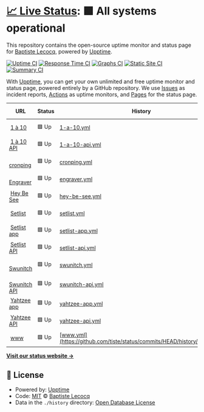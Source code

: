 # [📈 Live Status](https://status.tiste.io): <!--live status--> **🟩 All systems operational**

This repository contains the open-source uptime monitor and status page for [Baptiste Lecocq](https://tiste.io), powered by [Upptime](https://github.com/upptime/upptime).

[![Uptime CI](https://github.com/tiste/status/workflows/Uptime%20CI/badge.svg)](https://github.com/tiste/status/actions?query=workflow%3A%22Uptime+CI%22)
[![Response Time CI](https://github.com/tiste/status/workflows/Response%20Time%20CI/badge.svg)](https://github.com/tiste/status/actions?query=workflow%3A%22Response+Time+CI%22)
[![Graphs CI](https://github.com/tiste/status/workflows/Graphs%20CI/badge.svg)](https://github.com/tiste/status/actions?query=workflow%3A%22Graphs+CI%22)
[![Static Site CI](https://github.com/tiste/status/workflows/Static%20Site%20CI/badge.svg)](https://github.com/tiste/status/actions?query=workflow%3A%22Static+Site+CI%22)
[![Summary CI](https://github.com/tiste/status/workflows/Summary%20CI/badge.svg)](https://github.com/tiste/status/actions?query=workflow%3A%22Summary+CI%22)

With [Upptime](https://upptime.js.org), you can get your own unlimited and free uptime monitor and status page, powered entirely by a GitHub repository. We use [Issues](https://github.com/tiste/status/issues) as incident reports, [Actions](https://github.com/tiste/status/actions) as uptime monitors, and [Pages](https://status.tiste.io) for the status page.

<!--start: status pages-->
<!-- This summary is generated by Upptime (https://github.com/upptime/upptime) -->
<!-- Do not edit this manually, your changes will be overwritten -->
<!-- prettier-ignore -->
| URL | Status | History | Response Time | Uptime |
| --- | ------ | ------- | ------------- | ------ |
| <img alt="" src="https://favicons.githubusercontent.com/1a10.app" height="13"> [1 à 10](https://1a10.app) | 🟩 Up | [1-a-10.yml](https://github.com/tiste/status/commits/HEAD/history/1-a-10.yml) | <details><summary><img alt="Response time graph" src="./graphs/1-a-10/response-time-week.png" height="20"> 220ms</summary><br><a href="https://status.tiste.io/history/1-a-10"><img alt="Response time 222" src="https://img.shields.io/endpoint?url=https%3A%2F%2Fraw.githubusercontent.com%2Ftiste%2Fstatus%2FHEAD%2Fapi%2F1-a-10%2Fresponse-time.json"></a><br><a href="https://status.tiste.io/history/1-a-10"><img alt="24-hour response time 158" src="https://img.shields.io/endpoint?url=https%3A%2F%2Fraw.githubusercontent.com%2Ftiste%2Fstatus%2FHEAD%2Fapi%2F1-a-10%2Fresponse-time-day.json"></a><br><a href="https://status.tiste.io/history/1-a-10"><img alt="7-day response time 220" src="https://img.shields.io/endpoint?url=https%3A%2F%2Fraw.githubusercontent.com%2Ftiste%2Fstatus%2FHEAD%2Fapi%2F1-a-10%2Fresponse-time-week.json"></a><br><a href="https://status.tiste.io/history/1-a-10"><img alt="30-day response time 222" src="https://img.shields.io/endpoint?url=https%3A%2F%2Fraw.githubusercontent.com%2Ftiste%2Fstatus%2FHEAD%2Fapi%2F1-a-10%2Fresponse-time-month.json"></a><br><a href="https://status.tiste.io/history/1-a-10"><img alt="1-year response time 222" src="https://img.shields.io/endpoint?url=https%3A%2F%2Fraw.githubusercontent.com%2Ftiste%2Fstatus%2FHEAD%2Fapi%2F1-a-10%2Fresponse-time-year.json"></a></details> | <details><summary><a href="https://status.tiste.io/history/1-a-10">100.00%</a></summary><a href="https://status.tiste.io/history/1-a-10"><img alt="All-time uptime 100.00%" src="https://img.shields.io/endpoint?url=https%3A%2F%2Fraw.githubusercontent.com%2Ftiste%2Fstatus%2FHEAD%2Fapi%2F1-a-10%2Fuptime.json"></a><br><a href="https://status.tiste.io/history/1-a-10"><img alt="24-hour uptime 100.00%" src="https://img.shields.io/endpoint?url=https%3A%2F%2Fraw.githubusercontent.com%2Ftiste%2Fstatus%2FHEAD%2Fapi%2F1-a-10%2Fuptime-day.json"></a><br><a href="https://status.tiste.io/history/1-a-10"><img alt="7-day uptime 100.00%" src="https://img.shields.io/endpoint?url=https%3A%2F%2Fraw.githubusercontent.com%2Ftiste%2Fstatus%2FHEAD%2Fapi%2F1-a-10%2Fuptime-week.json"></a><br><a href="https://status.tiste.io/history/1-a-10"><img alt="30-day uptime 100.00%" src="https://img.shields.io/endpoint?url=https%3A%2F%2Fraw.githubusercontent.com%2Ftiste%2Fstatus%2FHEAD%2Fapi%2F1-a-10%2Fuptime-month.json"></a><br><a href="https://status.tiste.io/history/1-a-10"><img alt="1-year uptime 100.00%" src="https://img.shields.io/endpoint?url=https%3A%2F%2Fraw.githubusercontent.com%2Ftiste%2Fstatus%2FHEAD%2Fapi%2F1-a-10%2Fuptime-year.json"></a></details>
| <img alt="" src="https://favicons.githubusercontent.com/api.1a10.app" height="13"> [1 à 10 API](https://api.1a10.app/api/health) | 🟩 Up | [1-a-10-api.yml](https://github.com/tiste/status/commits/HEAD/history/1-a-10-api.yml) | <details><summary><img alt="Response time graph" src="./graphs/1-a-10-api/response-time-week.png" height="20"> 1197ms</summary><br><a href="https://status.tiste.io/history/1-a-10-api"><img alt="Response time 1167" src="https://img.shields.io/endpoint?url=https%3A%2F%2Fraw.githubusercontent.com%2Ftiste%2Fstatus%2FHEAD%2Fapi%2F1-a-10-api%2Fresponse-time.json"></a><br><a href="https://status.tiste.io/history/1-a-10-api"><img alt="24-hour response time 1221" src="https://img.shields.io/endpoint?url=https%3A%2F%2Fraw.githubusercontent.com%2Ftiste%2Fstatus%2FHEAD%2Fapi%2F1-a-10-api%2Fresponse-time-day.json"></a><br><a href="https://status.tiste.io/history/1-a-10-api"><img alt="7-day response time 1197" src="https://img.shields.io/endpoint?url=https%3A%2F%2Fraw.githubusercontent.com%2Ftiste%2Fstatus%2FHEAD%2Fapi%2F1-a-10-api%2Fresponse-time-week.json"></a><br><a href="https://status.tiste.io/history/1-a-10-api"><img alt="30-day response time 1167" src="https://img.shields.io/endpoint?url=https%3A%2F%2Fraw.githubusercontent.com%2Ftiste%2Fstatus%2FHEAD%2Fapi%2F1-a-10-api%2Fresponse-time-month.json"></a><br><a href="https://status.tiste.io/history/1-a-10-api"><img alt="1-year response time 1167" src="https://img.shields.io/endpoint?url=https%3A%2F%2Fraw.githubusercontent.com%2Ftiste%2Fstatus%2FHEAD%2Fapi%2F1-a-10-api%2Fresponse-time-year.json"></a></details> | <details><summary><a href="https://status.tiste.io/history/1-a-10-api">100.00%</a></summary><a href="https://status.tiste.io/history/1-a-10-api"><img alt="All-time uptime 99.93%" src="https://img.shields.io/endpoint?url=https%3A%2F%2Fraw.githubusercontent.com%2Ftiste%2Fstatus%2FHEAD%2Fapi%2F1-a-10-api%2Fuptime.json"></a><br><a href="https://status.tiste.io/history/1-a-10-api"><img alt="24-hour uptime 100.00%" src="https://img.shields.io/endpoint?url=https%3A%2F%2Fraw.githubusercontent.com%2Ftiste%2Fstatus%2FHEAD%2Fapi%2F1-a-10-api%2Fuptime-day.json"></a><br><a href="https://status.tiste.io/history/1-a-10-api"><img alt="7-day uptime 100.00%" src="https://img.shields.io/endpoint?url=https%3A%2F%2Fraw.githubusercontent.com%2Ftiste%2Fstatus%2FHEAD%2Fapi%2F1-a-10-api%2Fuptime-week.json"></a><br><a href="https://status.tiste.io/history/1-a-10-api"><img alt="30-day uptime 99.93%" src="https://img.shields.io/endpoint?url=https%3A%2F%2Fraw.githubusercontent.com%2Ftiste%2Fstatus%2FHEAD%2Fapi%2F1-a-10-api%2Fuptime-month.json"></a><br><a href="https://status.tiste.io/history/1-a-10-api"><img alt="1-year uptime 99.93%" src="https://img.shields.io/endpoint?url=https%3A%2F%2Fraw.githubusercontent.com%2Ftiste%2Fstatus%2FHEAD%2Fapi%2F1-a-10-api%2Fuptime-year.json"></a></details>
| <img alt="" src="https://favicons.githubusercontent.com/cronping.tiste.io" height="13"> [cronping](https://cronping.tiste.io) | 🟩 Up | [cronping.yml](https://github.com/tiste/status/commits/HEAD/history/cronping.yml) | <details><summary><img alt="Response time graph" src="./graphs/cronping/response-time-week.png" height="20"> 1019ms</summary><br><a href="https://status.tiste.io/history/cronping"><img alt="Response time 941" src="https://img.shields.io/endpoint?url=https%3A%2F%2Fraw.githubusercontent.com%2Ftiste%2Fstatus%2FHEAD%2Fapi%2Fcronping%2Fresponse-time.json"></a><br><a href="https://status.tiste.io/history/cronping"><img alt="24-hour response time 746" src="https://img.shields.io/endpoint?url=https%3A%2F%2Fraw.githubusercontent.com%2Ftiste%2Fstatus%2FHEAD%2Fapi%2Fcronping%2Fresponse-time-day.json"></a><br><a href="https://status.tiste.io/history/cronping"><img alt="7-day response time 1019" src="https://img.shields.io/endpoint?url=https%3A%2F%2Fraw.githubusercontent.com%2Ftiste%2Fstatus%2FHEAD%2Fapi%2Fcronping%2Fresponse-time-week.json"></a><br><a href="https://status.tiste.io/history/cronping"><img alt="30-day response time 941" src="https://img.shields.io/endpoint?url=https%3A%2F%2Fraw.githubusercontent.com%2Ftiste%2Fstatus%2FHEAD%2Fapi%2Fcronping%2Fresponse-time-month.json"></a><br><a href="https://status.tiste.io/history/cronping"><img alt="1-year response time 941" src="https://img.shields.io/endpoint?url=https%3A%2F%2Fraw.githubusercontent.com%2Ftiste%2Fstatus%2FHEAD%2Fapi%2Fcronping%2Fresponse-time-year.json"></a></details> | <details><summary><a href="https://status.tiste.io/history/cronping">100.00%</a></summary><a href="https://status.tiste.io/history/cronping"><img alt="All-time uptime 100.00%" src="https://img.shields.io/endpoint?url=https%3A%2F%2Fraw.githubusercontent.com%2Ftiste%2Fstatus%2FHEAD%2Fapi%2Fcronping%2Fuptime.json"></a><br><a href="https://status.tiste.io/history/cronping"><img alt="24-hour uptime 100.00%" src="https://img.shields.io/endpoint?url=https%3A%2F%2Fraw.githubusercontent.com%2Ftiste%2Fstatus%2FHEAD%2Fapi%2Fcronping%2Fuptime-day.json"></a><br><a href="https://status.tiste.io/history/cronping"><img alt="7-day uptime 100.00%" src="https://img.shields.io/endpoint?url=https%3A%2F%2Fraw.githubusercontent.com%2Ftiste%2Fstatus%2FHEAD%2Fapi%2Fcronping%2Fuptime-week.json"></a><br><a href="https://status.tiste.io/history/cronping"><img alt="30-day uptime 100.00%" src="https://img.shields.io/endpoint?url=https%3A%2F%2Fraw.githubusercontent.com%2Ftiste%2Fstatus%2FHEAD%2Fapi%2Fcronping%2Fuptime-month.json"></a><br><a href="https://status.tiste.io/history/cronping"><img alt="1-year uptime 100.00%" src="https://img.shields.io/endpoint?url=https%3A%2F%2Fraw.githubusercontent.com%2Ftiste%2Fstatus%2FHEAD%2Fapi%2Fcronping%2Fuptime-year.json"></a></details>
| <img alt="" src="https://favicons.githubusercontent.com/engraver.tiste.io" height="13"> [Engraver](https://engraver.tiste.io) | 🟩 Up | [engraver.yml](https://github.com/tiste/status/commits/HEAD/history/engraver.yml) | <details><summary><img alt="Response time graph" src="./graphs/engraver/response-time-week.png" height="20"> 286ms</summary><br><a href="https://status.tiste.io/history/engraver"><img alt="Response time 206" src="https://img.shields.io/endpoint?url=https%3A%2F%2Fraw.githubusercontent.com%2Ftiste%2Fstatus%2FHEAD%2Fapi%2Fengraver%2Fresponse-time.json"></a><br><a href="https://status.tiste.io/history/engraver"><img alt="24-hour response time 45" src="https://img.shields.io/endpoint?url=https%3A%2F%2Fraw.githubusercontent.com%2Ftiste%2Fstatus%2FHEAD%2Fapi%2Fengraver%2Fresponse-time-day.json"></a><br><a href="https://status.tiste.io/history/engraver"><img alt="7-day response time 286" src="https://img.shields.io/endpoint?url=https%3A%2F%2Fraw.githubusercontent.com%2Ftiste%2Fstatus%2FHEAD%2Fapi%2Fengraver%2Fresponse-time-week.json"></a><br><a href="https://status.tiste.io/history/engraver"><img alt="30-day response time 206" src="https://img.shields.io/endpoint?url=https%3A%2F%2Fraw.githubusercontent.com%2Ftiste%2Fstatus%2FHEAD%2Fapi%2Fengraver%2Fresponse-time-month.json"></a><br><a href="https://status.tiste.io/history/engraver"><img alt="1-year response time 206" src="https://img.shields.io/endpoint?url=https%3A%2F%2Fraw.githubusercontent.com%2Ftiste%2Fstatus%2FHEAD%2Fapi%2Fengraver%2Fresponse-time-year.json"></a></details> | <details><summary><a href="https://status.tiste.io/history/engraver">100.00%</a></summary><a href="https://status.tiste.io/history/engraver"><img alt="All-time uptime 100.00%" src="https://img.shields.io/endpoint?url=https%3A%2F%2Fraw.githubusercontent.com%2Ftiste%2Fstatus%2FHEAD%2Fapi%2Fengraver%2Fuptime.json"></a><br><a href="https://status.tiste.io/history/engraver"><img alt="24-hour uptime 100.00%" src="https://img.shields.io/endpoint?url=https%3A%2F%2Fraw.githubusercontent.com%2Ftiste%2Fstatus%2FHEAD%2Fapi%2Fengraver%2Fuptime-day.json"></a><br><a href="https://status.tiste.io/history/engraver"><img alt="7-day uptime 100.00%" src="https://img.shields.io/endpoint?url=https%3A%2F%2Fraw.githubusercontent.com%2Ftiste%2Fstatus%2FHEAD%2Fapi%2Fengraver%2Fuptime-week.json"></a><br><a href="https://status.tiste.io/history/engraver"><img alt="30-day uptime 100.00%" src="https://img.shields.io/endpoint?url=https%3A%2F%2Fraw.githubusercontent.com%2Ftiste%2Fstatus%2FHEAD%2Fapi%2Fengraver%2Fuptime-month.json"></a><br><a href="https://status.tiste.io/history/engraver"><img alt="1-year uptime 100.00%" src="https://img.shields.io/endpoint?url=https%3A%2F%2Fraw.githubusercontent.com%2Ftiste%2Fstatus%2FHEAD%2Fapi%2Fengraver%2Fuptime-year.json"></a></details>
| <img alt="" src="https://favicons.githubusercontent.com/heybesee.fr" height="13"> [Hey Be See](https://heybesee.fr) | 🟩 Up | [hey-be-see.yml](https://github.com/tiste/status/commits/HEAD/history/hey-be-see.yml) | <details><summary><img alt="Response time graph" src="./graphs/hey-be-see/response-time-week.png" height="20"> 260ms</summary><br><a href="https://status.tiste.io/history/hey-be-see"><img alt="Response time 251" src="https://img.shields.io/endpoint?url=https%3A%2F%2Fraw.githubusercontent.com%2Ftiste%2Fstatus%2FHEAD%2Fapi%2Fhey-be-see%2Fresponse-time.json"></a><br><a href="https://status.tiste.io/history/hey-be-see"><img alt="24-hour response time 108" src="https://img.shields.io/endpoint?url=https%3A%2F%2Fraw.githubusercontent.com%2Ftiste%2Fstatus%2FHEAD%2Fapi%2Fhey-be-see%2Fresponse-time-day.json"></a><br><a href="https://status.tiste.io/history/hey-be-see"><img alt="7-day response time 260" src="https://img.shields.io/endpoint?url=https%3A%2F%2Fraw.githubusercontent.com%2Ftiste%2Fstatus%2FHEAD%2Fapi%2Fhey-be-see%2Fresponse-time-week.json"></a><br><a href="https://status.tiste.io/history/hey-be-see"><img alt="30-day response time 251" src="https://img.shields.io/endpoint?url=https%3A%2F%2Fraw.githubusercontent.com%2Ftiste%2Fstatus%2FHEAD%2Fapi%2Fhey-be-see%2Fresponse-time-month.json"></a><br><a href="https://status.tiste.io/history/hey-be-see"><img alt="1-year response time 251" src="https://img.shields.io/endpoint?url=https%3A%2F%2Fraw.githubusercontent.com%2Ftiste%2Fstatus%2FHEAD%2Fapi%2Fhey-be-see%2Fresponse-time-year.json"></a></details> | <details><summary><a href="https://status.tiste.io/history/hey-be-see">100.00%</a></summary><a href="https://status.tiste.io/history/hey-be-see"><img alt="All-time uptime 100.00%" src="https://img.shields.io/endpoint?url=https%3A%2F%2Fraw.githubusercontent.com%2Ftiste%2Fstatus%2FHEAD%2Fapi%2Fhey-be-see%2Fuptime.json"></a><br><a href="https://status.tiste.io/history/hey-be-see"><img alt="24-hour uptime 100.00%" src="https://img.shields.io/endpoint?url=https%3A%2F%2Fraw.githubusercontent.com%2Ftiste%2Fstatus%2FHEAD%2Fapi%2Fhey-be-see%2Fuptime-day.json"></a><br><a href="https://status.tiste.io/history/hey-be-see"><img alt="7-day uptime 100.00%" src="https://img.shields.io/endpoint?url=https%3A%2F%2Fraw.githubusercontent.com%2Ftiste%2Fstatus%2FHEAD%2Fapi%2Fhey-be-see%2Fuptime-week.json"></a><br><a href="https://status.tiste.io/history/hey-be-see"><img alt="30-day uptime 100.00%" src="https://img.shields.io/endpoint?url=https%3A%2F%2Fraw.githubusercontent.com%2Ftiste%2Fstatus%2FHEAD%2Fapi%2Fhey-be-see%2Fuptime-month.json"></a><br><a href="https://status.tiste.io/history/hey-be-see"><img alt="1-year uptime 100.00%" src="https://img.shields.io/endpoint?url=https%3A%2F%2Fraw.githubusercontent.com%2Ftiste%2Fstatus%2FHEAD%2Fapi%2Fhey-be-see%2Fuptime-year.json"></a></details>
| <img alt="" src="https://favicons.githubusercontent.com/setlist.live" height="13"> [Setlist](https://setlist.live) | 🟩 Up | [setlist.yml](https://github.com/tiste/status/commits/HEAD/history/setlist.yml) | <details><summary><img alt="Response time graph" src="./graphs/setlist/response-time-week.png" height="20"> 240ms</summary><br><a href="https://status.tiste.io/history/setlist"><img alt="Response time 222" src="https://img.shields.io/endpoint?url=https%3A%2F%2Fraw.githubusercontent.com%2Ftiste%2Fstatus%2FHEAD%2Fapi%2Fsetlist%2Fresponse-time.json"></a><br><a href="https://status.tiste.io/history/setlist"><img alt="24-hour response time 411" src="https://img.shields.io/endpoint?url=https%3A%2F%2Fraw.githubusercontent.com%2Ftiste%2Fstatus%2FHEAD%2Fapi%2Fsetlist%2Fresponse-time-day.json"></a><br><a href="https://status.tiste.io/history/setlist"><img alt="7-day response time 240" src="https://img.shields.io/endpoint?url=https%3A%2F%2Fraw.githubusercontent.com%2Ftiste%2Fstatus%2FHEAD%2Fapi%2Fsetlist%2Fresponse-time-week.json"></a><br><a href="https://status.tiste.io/history/setlist"><img alt="30-day response time 222" src="https://img.shields.io/endpoint?url=https%3A%2F%2Fraw.githubusercontent.com%2Ftiste%2Fstatus%2FHEAD%2Fapi%2Fsetlist%2Fresponse-time-month.json"></a><br><a href="https://status.tiste.io/history/setlist"><img alt="1-year response time 222" src="https://img.shields.io/endpoint?url=https%3A%2F%2Fraw.githubusercontent.com%2Ftiste%2Fstatus%2FHEAD%2Fapi%2Fsetlist%2Fresponse-time-year.json"></a></details> | <details><summary><a href="https://status.tiste.io/history/setlist">100.00%</a></summary><a href="https://status.tiste.io/history/setlist"><img alt="All-time uptime 100.00%" src="https://img.shields.io/endpoint?url=https%3A%2F%2Fraw.githubusercontent.com%2Ftiste%2Fstatus%2FHEAD%2Fapi%2Fsetlist%2Fuptime.json"></a><br><a href="https://status.tiste.io/history/setlist"><img alt="24-hour uptime 100.00%" src="https://img.shields.io/endpoint?url=https%3A%2F%2Fraw.githubusercontent.com%2Ftiste%2Fstatus%2FHEAD%2Fapi%2Fsetlist%2Fuptime-day.json"></a><br><a href="https://status.tiste.io/history/setlist"><img alt="7-day uptime 100.00%" src="https://img.shields.io/endpoint?url=https%3A%2F%2Fraw.githubusercontent.com%2Ftiste%2Fstatus%2FHEAD%2Fapi%2Fsetlist%2Fuptime-week.json"></a><br><a href="https://status.tiste.io/history/setlist"><img alt="30-day uptime 100.00%" src="https://img.shields.io/endpoint?url=https%3A%2F%2Fraw.githubusercontent.com%2Ftiste%2Fstatus%2FHEAD%2Fapi%2Fsetlist%2Fuptime-month.json"></a><br><a href="https://status.tiste.io/history/setlist"><img alt="1-year uptime 100.00%" src="https://img.shields.io/endpoint?url=https%3A%2F%2Fraw.githubusercontent.com%2Ftiste%2Fstatus%2FHEAD%2Fapi%2Fsetlist%2Fuptime-year.json"></a></details>
| <img alt="" src="https://favicons.githubusercontent.com/app.setlist.live" height="13"> [Setlist app](https://app.setlist.live) | 🟩 Up | [setlist-app.yml](https://github.com/tiste/status/commits/HEAD/history/setlist-app.yml) | <details><summary><img alt="Response time graph" src="./graphs/setlist-app/response-time-week.png" height="20"> 179ms</summary><br><a href="https://status.tiste.io/history/setlist-app"><img alt="Response time 164" src="https://img.shields.io/endpoint?url=https%3A%2F%2Fraw.githubusercontent.com%2Ftiste%2Fstatus%2FHEAD%2Fapi%2Fsetlist-app%2Fresponse-time.json"></a><br><a href="https://status.tiste.io/history/setlist-app"><img alt="24-hour response time 88" src="https://img.shields.io/endpoint?url=https%3A%2F%2Fraw.githubusercontent.com%2Ftiste%2Fstatus%2FHEAD%2Fapi%2Fsetlist-app%2Fresponse-time-day.json"></a><br><a href="https://status.tiste.io/history/setlist-app"><img alt="7-day response time 179" src="https://img.shields.io/endpoint?url=https%3A%2F%2Fraw.githubusercontent.com%2Ftiste%2Fstatus%2FHEAD%2Fapi%2Fsetlist-app%2Fresponse-time-week.json"></a><br><a href="https://status.tiste.io/history/setlist-app"><img alt="30-day response time 164" src="https://img.shields.io/endpoint?url=https%3A%2F%2Fraw.githubusercontent.com%2Ftiste%2Fstatus%2FHEAD%2Fapi%2Fsetlist-app%2Fresponse-time-month.json"></a><br><a href="https://status.tiste.io/history/setlist-app"><img alt="1-year response time 164" src="https://img.shields.io/endpoint?url=https%3A%2F%2Fraw.githubusercontent.com%2Ftiste%2Fstatus%2FHEAD%2Fapi%2Fsetlist-app%2Fresponse-time-year.json"></a></details> | <details><summary><a href="https://status.tiste.io/history/setlist-app">100.00%</a></summary><a href="https://status.tiste.io/history/setlist-app"><img alt="All-time uptime 100.00%" src="https://img.shields.io/endpoint?url=https%3A%2F%2Fraw.githubusercontent.com%2Ftiste%2Fstatus%2FHEAD%2Fapi%2Fsetlist-app%2Fuptime.json"></a><br><a href="https://status.tiste.io/history/setlist-app"><img alt="24-hour uptime 100.00%" src="https://img.shields.io/endpoint?url=https%3A%2F%2Fraw.githubusercontent.com%2Ftiste%2Fstatus%2FHEAD%2Fapi%2Fsetlist-app%2Fuptime-day.json"></a><br><a href="https://status.tiste.io/history/setlist-app"><img alt="7-day uptime 100.00%" src="https://img.shields.io/endpoint?url=https%3A%2F%2Fraw.githubusercontent.com%2Ftiste%2Fstatus%2FHEAD%2Fapi%2Fsetlist-app%2Fuptime-week.json"></a><br><a href="https://status.tiste.io/history/setlist-app"><img alt="30-day uptime 100.00%" src="https://img.shields.io/endpoint?url=https%3A%2F%2Fraw.githubusercontent.com%2Ftiste%2Fstatus%2FHEAD%2Fapi%2Fsetlist-app%2Fuptime-month.json"></a><br><a href="https://status.tiste.io/history/setlist-app"><img alt="1-year uptime 100.00%" src="https://img.shields.io/endpoint?url=https%3A%2F%2Fraw.githubusercontent.com%2Ftiste%2Fstatus%2FHEAD%2Fapi%2Fsetlist-app%2Fuptime-year.json"></a></details>
| <img alt="" src="https://favicons.githubusercontent.com/api.setlist.live" height="13"> [Setlist API](https://api.setlist.live/health) | 🟩 Up | [setlist-api.yml](https://github.com/tiste/status/commits/HEAD/history/setlist-api.yml) | <details><summary><img alt="Response time graph" src="./graphs/setlist-api/response-time-week.png" height="20"> 649ms</summary><br><a href="https://status.tiste.io/history/setlist-api"><img alt="Response time 665" src="https://img.shields.io/endpoint?url=https%3A%2F%2Fraw.githubusercontent.com%2Ftiste%2Fstatus%2FHEAD%2Fapi%2Fsetlist-api%2Fresponse-time.json"></a><br><a href="https://status.tiste.io/history/setlist-api"><img alt="24-hour response time 485" src="https://img.shields.io/endpoint?url=https%3A%2F%2Fraw.githubusercontent.com%2Ftiste%2Fstatus%2FHEAD%2Fapi%2Fsetlist-api%2Fresponse-time-day.json"></a><br><a href="https://status.tiste.io/history/setlist-api"><img alt="7-day response time 649" src="https://img.shields.io/endpoint?url=https%3A%2F%2Fraw.githubusercontent.com%2Ftiste%2Fstatus%2FHEAD%2Fapi%2Fsetlist-api%2Fresponse-time-week.json"></a><br><a href="https://status.tiste.io/history/setlist-api"><img alt="30-day response time 665" src="https://img.shields.io/endpoint?url=https%3A%2F%2Fraw.githubusercontent.com%2Ftiste%2Fstatus%2FHEAD%2Fapi%2Fsetlist-api%2Fresponse-time-month.json"></a><br><a href="https://status.tiste.io/history/setlist-api"><img alt="1-year response time 665" src="https://img.shields.io/endpoint?url=https%3A%2F%2Fraw.githubusercontent.com%2Ftiste%2Fstatus%2FHEAD%2Fapi%2Fsetlist-api%2Fresponse-time-year.json"></a></details> | <details><summary><a href="https://status.tiste.io/history/setlist-api">100.00%</a></summary><a href="https://status.tiste.io/history/setlist-api"><img alt="All-time uptime 100.00%" src="https://img.shields.io/endpoint?url=https%3A%2F%2Fraw.githubusercontent.com%2Ftiste%2Fstatus%2FHEAD%2Fapi%2Fsetlist-api%2Fuptime.json"></a><br><a href="https://status.tiste.io/history/setlist-api"><img alt="24-hour uptime 100.00%" src="https://img.shields.io/endpoint?url=https%3A%2F%2Fraw.githubusercontent.com%2Ftiste%2Fstatus%2FHEAD%2Fapi%2Fsetlist-api%2Fuptime-day.json"></a><br><a href="https://status.tiste.io/history/setlist-api"><img alt="7-day uptime 100.00%" src="https://img.shields.io/endpoint?url=https%3A%2F%2Fraw.githubusercontent.com%2Ftiste%2Fstatus%2FHEAD%2Fapi%2Fsetlist-api%2Fuptime-week.json"></a><br><a href="https://status.tiste.io/history/setlist-api"><img alt="30-day uptime 100.00%" src="https://img.shields.io/endpoint?url=https%3A%2F%2Fraw.githubusercontent.com%2Ftiste%2Fstatus%2FHEAD%2Fapi%2Fsetlist-api%2Fuptime-month.json"></a><br><a href="https://status.tiste.io/history/setlist-api"><img alt="1-year uptime 100.00%" src="https://img.shields.io/endpoint?url=https%3A%2F%2Fraw.githubusercontent.com%2Ftiste%2Fstatus%2FHEAD%2Fapi%2Fsetlist-api%2Fuptime-year.json"></a></details>
| <img alt="" src="https://favicons.githubusercontent.com/convertisseur-temps-course.tiste.io" height="13"> [Swunitch](https://convertisseur-temps-course.tiste.io) | 🟩 Up | [swunitch.yml](https://github.com/tiste/status/commits/HEAD/history/swunitch.yml) | <details><summary><img alt="Response time graph" src="./graphs/swunitch/response-time-week.png" height="20"> 137ms</summary><br><a href="https://status.tiste.io/history/swunitch"><img alt="Response time 169" src="https://img.shields.io/endpoint?url=https%3A%2F%2Fraw.githubusercontent.com%2Ftiste%2Fstatus%2FHEAD%2Fapi%2Fswunitch%2Fresponse-time.json"></a><br><a href="https://status.tiste.io/history/swunitch"><img alt="24-hour response time 165" src="https://img.shields.io/endpoint?url=https%3A%2F%2Fraw.githubusercontent.com%2Ftiste%2Fstatus%2FHEAD%2Fapi%2Fswunitch%2Fresponse-time-day.json"></a><br><a href="https://status.tiste.io/history/swunitch"><img alt="7-day response time 137" src="https://img.shields.io/endpoint?url=https%3A%2F%2Fraw.githubusercontent.com%2Ftiste%2Fstatus%2FHEAD%2Fapi%2Fswunitch%2Fresponse-time-week.json"></a><br><a href="https://status.tiste.io/history/swunitch"><img alt="30-day response time 169" src="https://img.shields.io/endpoint?url=https%3A%2F%2Fraw.githubusercontent.com%2Ftiste%2Fstatus%2FHEAD%2Fapi%2Fswunitch%2Fresponse-time-month.json"></a><br><a href="https://status.tiste.io/history/swunitch"><img alt="1-year response time 169" src="https://img.shields.io/endpoint?url=https%3A%2F%2Fraw.githubusercontent.com%2Ftiste%2Fstatus%2FHEAD%2Fapi%2Fswunitch%2Fresponse-time-year.json"></a></details> | <details><summary><a href="https://status.tiste.io/history/swunitch">100.00%</a></summary><a href="https://status.tiste.io/history/swunitch"><img alt="All-time uptime 100.00%" src="https://img.shields.io/endpoint?url=https%3A%2F%2Fraw.githubusercontent.com%2Ftiste%2Fstatus%2FHEAD%2Fapi%2Fswunitch%2Fuptime.json"></a><br><a href="https://status.tiste.io/history/swunitch"><img alt="24-hour uptime 100.00%" src="https://img.shields.io/endpoint?url=https%3A%2F%2Fraw.githubusercontent.com%2Ftiste%2Fstatus%2FHEAD%2Fapi%2Fswunitch%2Fuptime-day.json"></a><br><a href="https://status.tiste.io/history/swunitch"><img alt="7-day uptime 100.00%" src="https://img.shields.io/endpoint?url=https%3A%2F%2Fraw.githubusercontent.com%2Ftiste%2Fstatus%2FHEAD%2Fapi%2Fswunitch%2Fuptime-week.json"></a><br><a href="https://status.tiste.io/history/swunitch"><img alt="30-day uptime 100.00%" src="https://img.shields.io/endpoint?url=https%3A%2F%2Fraw.githubusercontent.com%2Ftiste%2Fstatus%2FHEAD%2Fapi%2Fswunitch%2Fuptime-month.json"></a><br><a href="https://status.tiste.io/history/swunitch"><img alt="1-year uptime 100.00%" src="https://img.shields.io/endpoint?url=https%3A%2F%2Fraw.githubusercontent.com%2Ftiste%2Fstatus%2FHEAD%2Fapi%2Fswunitch%2Fuptime-year.json"></a></details>
| <img alt="" src="https://favicons.githubusercontent.com/swunitch-api.tiste.io" height="13"> [Swunitch API](https://swunitch-api.tiste.io/races) | 🟩 Up | [swunitch-api.yml](https://github.com/tiste/status/commits/HEAD/history/swunitch-api.yml) | <details><summary><img alt="Response time graph" src="./graphs/swunitch-api/response-time-week.png" height="20"> 957ms</summary><br><a href="https://status.tiste.io/history/swunitch-api"><img alt="Response time 1459" src="https://img.shields.io/endpoint?url=https%3A%2F%2Fraw.githubusercontent.com%2Ftiste%2Fstatus%2FHEAD%2Fapi%2Fswunitch-api%2Fresponse-time.json"></a><br><a href="https://status.tiste.io/history/swunitch-api"><img alt="24-hour response time 275" src="https://img.shields.io/endpoint?url=https%3A%2F%2Fraw.githubusercontent.com%2Ftiste%2Fstatus%2FHEAD%2Fapi%2Fswunitch-api%2Fresponse-time-day.json"></a><br><a href="https://status.tiste.io/history/swunitch-api"><img alt="7-day response time 957" src="https://img.shields.io/endpoint?url=https%3A%2F%2Fraw.githubusercontent.com%2Ftiste%2Fstatus%2FHEAD%2Fapi%2Fswunitch-api%2Fresponse-time-week.json"></a><br><a href="https://status.tiste.io/history/swunitch-api"><img alt="30-day response time 1459" src="https://img.shields.io/endpoint?url=https%3A%2F%2Fraw.githubusercontent.com%2Ftiste%2Fstatus%2FHEAD%2Fapi%2Fswunitch-api%2Fresponse-time-month.json"></a><br><a href="https://status.tiste.io/history/swunitch-api"><img alt="1-year response time 1459" src="https://img.shields.io/endpoint?url=https%3A%2F%2Fraw.githubusercontent.com%2Ftiste%2Fstatus%2FHEAD%2Fapi%2Fswunitch-api%2Fresponse-time-year.json"></a></details> | <details><summary><a href="https://status.tiste.io/history/swunitch-api">100.00%</a></summary><a href="https://status.tiste.io/history/swunitch-api"><img alt="All-time uptime 100.00%" src="https://img.shields.io/endpoint?url=https%3A%2F%2Fraw.githubusercontent.com%2Ftiste%2Fstatus%2FHEAD%2Fapi%2Fswunitch-api%2Fuptime.json"></a><br><a href="https://status.tiste.io/history/swunitch-api"><img alt="24-hour uptime 100.00%" src="https://img.shields.io/endpoint?url=https%3A%2F%2Fraw.githubusercontent.com%2Ftiste%2Fstatus%2FHEAD%2Fapi%2Fswunitch-api%2Fuptime-day.json"></a><br><a href="https://status.tiste.io/history/swunitch-api"><img alt="7-day uptime 100.00%" src="https://img.shields.io/endpoint?url=https%3A%2F%2Fraw.githubusercontent.com%2Ftiste%2Fstatus%2FHEAD%2Fapi%2Fswunitch-api%2Fuptime-week.json"></a><br><a href="https://status.tiste.io/history/swunitch-api"><img alt="30-day uptime 100.00%" src="https://img.shields.io/endpoint?url=https%3A%2F%2Fraw.githubusercontent.com%2Ftiste%2Fstatus%2FHEAD%2Fapi%2Fswunitch-api%2Fuptime-month.json"></a><br><a href="https://status.tiste.io/history/swunitch-api"><img alt="1-year uptime 100.00%" src="https://img.shields.io/endpoint?url=https%3A%2F%2Fraw.githubusercontent.com%2Ftiste%2Fstatus%2FHEAD%2Fapi%2Fswunitch-api%2Fuptime-year.json"></a></details>
| <img alt="" src="https://favicons.githubusercontent.com/yahtzee.game" height="13"> [Yahtzee app](https://yahtzee.game) | 🟩 Up | [yahtzee-app.yml](https://github.com/tiste/status/commits/HEAD/history/yahtzee-app.yml) | <details><summary><img alt="Response time graph" src="./graphs/yahtzee-app/response-time-week.png" height="20"> 148ms</summary><br><a href="https://status.tiste.io/history/yahtzee-app"><img alt="Response time 154" src="https://img.shields.io/endpoint?url=https%3A%2F%2Fraw.githubusercontent.com%2Ftiste%2Fstatus%2FHEAD%2Fapi%2Fyahtzee-app%2Fresponse-time.json"></a><br><a href="https://status.tiste.io/history/yahtzee-app"><img alt="24-hour response time 58" src="https://img.shields.io/endpoint?url=https%3A%2F%2Fraw.githubusercontent.com%2Ftiste%2Fstatus%2FHEAD%2Fapi%2Fyahtzee-app%2Fresponse-time-day.json"></a><br><a href="https://status.tiste.io/history/yahtzee-app"><img alt="7-day response time 148" src="https://img.shields.io/endpoint?url=https%3A%2F%2Fraw.githubusercontent.com%2Ftiste%2Fstatus%2FHEAD%2Fapi%2Fyahtzee-app%2Fresponse-time-week.json"></a><br><a href="https://status.tiste.io/history/yahtzee-app"><img alt="30-day response time 154" src="https://img.shields.io/endpoint?url=https%3A%2F%2Fraw.githubusercontent.com%2Ftiste%2Fstatus%2FHEAD%2Fapi%2Fyahtzee-app%2Fresponse-time-month.json"></a><br><a href="https://status.tiste.io/history/yahtzee-app"><img alt="1-year response time 154" src="https://img.shields.io/endpoint?url=https%3A%2F%2Fraw.githubusercontent.com%2Ftiste%2Fstatus%2FHEAD%2Fapi%2Fyahtzee-app%2Fresponse-time-year.json"></a></details> | <details><summary><a href="https://status.tiste.io/history/yahtzee-app">100.00%</a></summary><a href="https://status.tiste.io/history/yahtzee-app"><img alt="All-time uptime 100.00%" src="https://img.shields.io/endpoint?url=https%3A%2F%2Fraw.githubusercontent.com%2Ftiste%2Fstatus%2FHEAD%2Fapi%2Fyahtzee-app%2Fuptime.json"></a><br><a href="https://status.tiste.io/history/yahtzee-app"><img alt="24-hour uptime 100.00%" src="https://img.shields.io/endpoint?url=https%3A%2F%2Fraw.githubusercontent.com%2Ftiste%2Fstatus%2FHEAD%2Fapi%2Fyahtzee-app%2Fuptime-day.json"></a><br><a href="https://status.tiste.io/history/yahtzee-app"><img alt="7-day uptime 100.00%" src="https://img.shields.io/endpoint?url=https%3A%2F%2Fraw.githubusercontent.com%2Ftiste%2Fstatus%2FHEAD%2Fapi%2Fyahtzee-app%2Fuptime-week.json"></a><br><a href="https://status.tiste.io/history/yahtzee-app"><img alt="30-day uptime 100.00%" src="https://img.shields.io/endpoint?url=https%3A%2F%2Fraw.githubusercontent.com%2Ftiste%2Fstatus%2FHEAD%2Fapi%2Fyahtzee-app%2Fuptime-month.json"></a><br><a href="https://status.tiste.io/history/yahtzee-app"><img alt="1-year uptime 100.00%" src="https://img.shields.io/endpoint?url=https%3A%2F%2Fraw.githubusercontent.com%2Ftiste%2Fstatus%2FHEAD%2Fapi%2Fyahtzee-app%2Fuptime-year.json"></a></details>
| <img alt="" src="https://favicons.githubusercontent.com/api.yahtzee.game" height="13"> [Yahtzee API](https://api.yahtzee.game) | 🟩 Up | [yahtzee-api.yml](https://github.com/tiste/status/commits/HEAD/history/yahtzee-api.yml) | <details><summary><img alt="Response time graph" src="./graphs/yahtzee-api/response-time-week.png" height="20"> 560ms</summary><br><a href="https://status.tiste.io/history/yahtzee-api"><img alt="Response time 551" src="https://img.shields.io/endpoint?url=https%3A%2F%2Fraw.githubusercontent.com%2Ftiste%2Fstatus%2FHEAD%2Fapi%2Fyahtzee-api%2Fresponse-time.json"></a><br><a href="https://status.tiste.io/history/yahtzee-api"><img alt="24-hour response time 379" src="https://img.shields.io/endpoint?url=https%3A%2F%2Fraw.githubusercontent.com%2Ftiste%2Fstatus%2FHEAD%2Fapi%2Fyahtzee-api%2Fresponse-time-day.json"></a><br><a href="https://status.tiste.io/history/yahtzee-api"><img alt="7-day response time 560" src="https://img.shields.io/endpoint?url=https%3A%2F%2Fraw.githubusercontent.com%2Ftiste%2Fstatus%2FHEAD%2Fapi%2Fyahtzee-api%2Fresponse-time-week.json"></a><br><a href="https://status.tiste.io/history/yahtzee-api"><img alt="30-day response time 551" src="https://img.shields.io/endpoint?url=https%3A%2F%2Fraw.githubusercontent.com%2Ftiste%2Fstatus%2FHEAD%2Fapi%2Fyahtzee-api%2Fresponse-time-month.json"></a><br><a href="https://status.tiste.io/history/yahtzee-api"><img alt="1-year response time 551" src="https://img.shields.io/endpoint?url=https%3A%2F%2Fraw.githubusercontent.com%2Ftiste%2Fstatus%2FHEAD%2Fapi%2Fyahtzee-api%2Fresponse-time-year.json"></a></details> | <details><summary><a href="https://status.tiste.io/history/yahtzee-api">100.00%</a></summary><a href="https://status.tiste.io/history/yahtzee-api"><img alt="All-time uptime 100.00%" src="https://img.shields.io/endpoint?url=https%3A%2F%2Fraw.githubusercontent.com%2Ftiste%2Fstatus%2FHEAD%2Fapi%2Fyahtzee-api%2Fuptime.json"></a><br><a href="https://status.tiste.io/history/yahtzee-api"><img alt="24-hour uptime 100.00%" src="https://img.shields.io/endpoint?url=https%3A%2F%2Fraw.githubusercontent.com%2Ftiste%2Fstatus%2FHEAD%2Fapi%2Fyahtzee-api%2Fuptime-day.json"></a><br><a href="https://status.tiste.io/history/yahtzee-api"><img alt="7-day uptime 100.00%" src="https://img.shields.io/endpoint?url=https%3A%2F%2Fraw.githubusercontent.com%2Ftiste%2Fstatus%2FHEAD%2Fapi%2Fyahtzee-api%2Fuptime-week.json"></a><br><a href="https://status.tiste.io/history/yahtzee-api"><img alt="30-day uptime 100.00%" src="https://img.shields.io/endpoint?url=https%3A%2F%2Fraw.githubusercontent.com%2Ftiste%2Fstatus%2FHEAD%2Fapi%2Fyahtzee-api%2Fuptime-month.json"></a><br><a href="https://status.tiste.io/history/yahtzee-api"><img alt="1-year uptime 100.00%" src="https://img.shields.io/endpoint?url=https%3A%2F%2Fraw.githubusercontent.com%2Ftiste%2Fstatus%2FHEAD%2Fapi%2Fyahtzee-api%2Fuptime-year.json"></a></details>
| <img alt="" src="https://favicons.githubusercontent.com/tiste.io" height="13"> [www](https://tiste.io) | 🟩 Up | [www.yml](https://github.com/tiste/status/commits/HEAD/history/www.yml) | <details><summary><img alt="Response time graph" src="./graphs/www/response-time-week.png" height="20"> 186ms</summary><br><a href="https://status.tiste.io/history/www"><img alt="Response time 165" src="https://img.shields.io/endpoint?url=https%3A%2F%2Fraw.githubusercontent.com%2Ftiste%2Fstatus%2FHEAD%2Fapi%2Fwww%2Fresponse-time.json"></a><br><a href="https://status.tiste.io/history/www"><img alt="24-hour response time 54" src="https://img.shields.io/endpoint?url=https%3A%2F%2Fraw.githubusercontent.com%2Ftiste%2Fstatus%2FHEAD%2Fapi%2Fwww%2Fresponse-time-day.json"></a><br><a href="https://status.tiste.io/history/www"><img alt="7-day response time 186" src="https://img.shields.io/endpoint?url=https%3A%2F%2Fraw.githubusercontent.com%2Ftiste%2Fstatus%2FHEAD%2Fapi%2Fwww%2Fresponse-time-week.json"></a><br><a href="https://status.tiste.io/history/www"><img alt="30-day response time 165" src="https://img.shields.io/endpoint?url=https%3A%2F%2Fraw.githubusercontent.com%2Ftiste%2Fstatus%2FHEAD%2Fapi%2Fwww%2Fresponse-time-month.json"></a><br><a href="https://status.tiste.io/history/www"><img alt="1-year response time 165" src="https://img.shields.io/endpoint?url=https%3A%2F%2Fraw.githubusercontent.com%2Ftiste%2Fstatus%2FHEAD%2Fapi%2Fwww%2Fresponse-time-year.json"></a></details> | <details><summary><a href="https://status.tiste.io/history/www">100.00%</a></summary><a href="https://status.tiste.io/history/www"><img alt="All-time uptime 100.00%" src="https://img.shields.io/endpoint?url=https%3A%2F%2Fraw.githubusercontent.com%2Ftiste%2Fstatus%2FHEAD%2Fapi%2Fwww%2Fuptime.json"></a><br><a href="https://status.tiste.io/history/www"><img alt="24-hour uptime 100.00%" src="https://img.shields.io/endpoint?url=https%3A%2F%2Fraw.githubusercontent.com%2Ftiste%2Fstatus%2FHEAD%2Fapi%2Fwww%2Fuptime-day.json"></a><br><a href="https://status.tiste.io/history/www"><img alt="7-day uptime 100.00%" src="https://img.shields.io/endpoint?url=https%3A%2F%2Fraw.githubusercontent.com%2Ftiste%2Fstatus%2FHEAD%2Fapi%2Fwww%2Fuptime-week.json"></a><br><a href="https://status.tiste.io/history/www"><img alt="30-day uptime 100.00%" src="https://img.shields.io/endpoint?url=https%3A%2F%2Fraw.githubusercontent.com%2Ftiste%2Fstatus%2FHEAD%2Fapi%2Fwww%2Fuptime-month.json"></a><br><a href="https://status.tiste.io/history/www"><img alt="1-year uptime 100.00%" src="https://img.shields.io/endpoint?url=https%3A%2F%2Fraw.githubusercontent.com%2Ftiste%2Fstatus%2FHEAD%2Fapi%2Fwww%2Fuptime-year.json"></a></details>

<!--end: status pages-->

[**Visit our status website →**](https://status.tiste.io)

## 📄 License

- Powered by: [Upptime](https://github.com/upptime/upptime)
- Code: [MIT](./LICENSE) © [Baptiste Lecocq](https://tiste.io)
- Data in the `./history` directory: [Open Database License](https://opendatacommons.org/licenses/odbl/1-0/)
